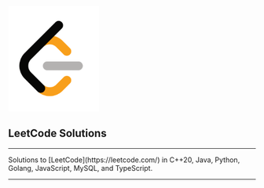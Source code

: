 ![](banner.png)

## LeetCode Solutions
<hr>
Solutions to [LeetCode](https://leetcode.com/) in C++20, Java, Python, Golang, JavaScript, MySQL, and TypeScript.
<hr>

